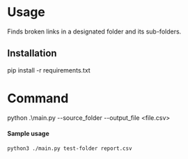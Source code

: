 # Usage

Finds broken links in a designated folder and its sub-folders.

## Installation

pip install -r requirements.txt

# Command

python .\main.py --source_folder <folder/> --output_file <file.csv>

#### Sample usage

    python3 ./main.py test-folder report.csv
 

